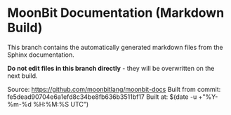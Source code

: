 # MoonBit Documentation (Markdown Build)

This branch contains the automatically generated markdown files from the Sphinx documentation.

**Do not edit files in this branch directly** - they will be overwritten on the next build.

Source: https://github.com/moonbitlang/moonbit-docs
Built from commit: fe5dead90704e6a1efd8c34be8fb636b3511bf17
Built at: $(date -u +"%Y-%m-%d %H:%M:%S UTC")
